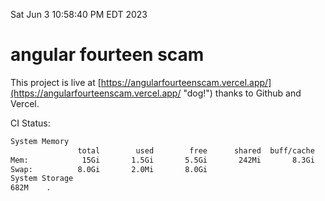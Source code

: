Sat Jun  3 10:58:40 PM EDT 2023

# angular fourteen scam


This project is live at [https://angularfourteenscam.vercel.app/](https://angularfourteenscam.vercel.app/ "dog!") thanks to Github and Vercel.

CI Status: 

```bash
System Memory
               total        used        free      shared  buff/cache   available
Mem:            15Gi       1.5Gi       5.5Gi       242Mi       8.3Gi        13Gi
Swap:          8.0Gi       2.0Mi       8.0Gi
System Storage
682M	.
```
```bash
